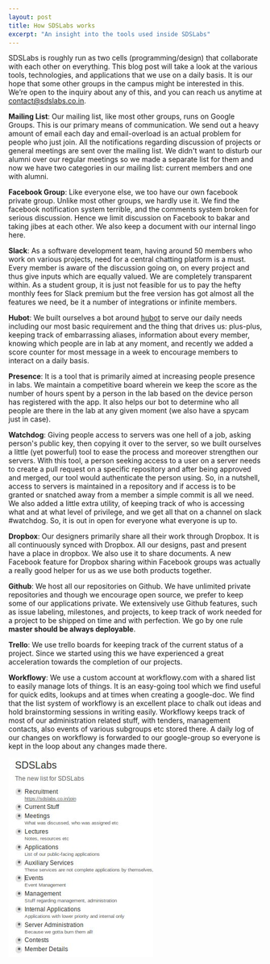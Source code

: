 ```yaml
---
layout: post
title: How SDSLabs works
excerpt: "An insight into the tools used inside SDSLabs"
---
```


SDSLabs is roughly run as two cells (programming/design) that collaborate with each other on everything. This blog post will take a look at the various tools, technologies, and applications that we use on a daily basis. It is our hope that some other groups in the campus might be interested in this. We’re open to the inquiry about any of this, and you can reach us anytime at contact@sdslabs.co.in.

**Mailing List**: Our mailing list, like most other groups, runs on Google Groups. This is our primary means of communication. We send out a heavy amount of email each day and email-overload is an actual problem for people who just join. All the notifications regarding discussion of projects or general meetings are sent over the mailing list. We didn't want to disturb our alumni over our regular meetings so we made a separate list for them and now we have two categories in our mailing list: current members and one with alumni.

**Facebook Group**: Like everyone else, we too have our own facebook private group. Unlike most other groups, we hardly use it. We find the facebook notification system terrible, and the comments system broken for serious discussion. Hence we limit discussion on Facebook to bakar and taking jibes at each other. We also keep a document with our internal lingo here.

**Slack**: As a software development team, having around 50 members who work on various projects, need for a central chatting platform is a must. Every member is aware of the discussion going on, on every project and thus give inputs which are equally valued. We are completely transparent within. As a student group, it is just not feasible for us to pay the hefty monthly fees for Slack premium but the free version has got almost all the features we need, be it a number of integrations or infinite members.

**Hubot**: We built ourselves a bot around [hubot](https://hubot.github.com/) to serve our daily needs including our most basic requirement and the thing that drives us: plus-plus, keeping track of embarrassing aliases, information about every member, knowing which people are in lab at any moment, and recently we added a score counter for most message in a week to encourage members to interact on a daily basis.

**Presence**: It is a tool that is primarily aimed at increasing people presence in labs. We maintain a competitive board wherein we keep the score as the number of hours spent by a person in the lab based on the device person has registered with the app. It also helps our bot to determine who all people are there in the lab at any given moment (we also have a spycam just in case).

**Watchdog**: Giving people access to servers was one hell of a job, asking person's public key, then copying it over to the server, so we built ourselves a little (yet powerful) tool to ease the process and moreover strengthen our servers. With this tool, a person seeking access to a user on a server needs to create a pull request on a specific repository and after being approved and merged, our tool would authenticate the person using. So, in a nutshell, access to servers is maintained in a repository and if access is to be granted or snatched away from a member a simple commit is all we need. We also added a little extra utility, of keeping track of who is accessing what and at what level of privilege, and we get all that on a channel on slack #watchdog. So, it is out in open for everyone what everyone is up to.

**Dropbox**: Our designers primarily share all their work through Dropbox. It is all continuously synced with Dropbox. All our designs, past and present have a place in dropbox. We also use it to share documents. A new Facebook feature for Dropbox sharing within Facebook groups was actually a really good helper for us as we use both products together.

**Github**: We host all our repositories on Github. We have unlimited private repositories and though we encourage open source, we prefer to keep some of our applications private. We extensively use Github features, such as issue labeling, milestones, and projects, to keep track of work needed for a project to be shipped on time and with perfection. We go by one rule **master should be always deployable**.

**Trello**: We use trello boards for keeping track of the current status of a project. Since we started using this we have experienced a great acceleration towards the completion of our projects.

**Workflowy**: We use a custom account at workflowy.com with a shared list to easily manage lots of things. It is an easy-going tool which we find useful for quick edits, lookups and at times when creating a google-doc. We find that the list system of workflowy is an excellent place to chalk out ideas and hold brainstorming sessions in writing easily. Workflowy keeps track of most of our administration related stuff, with tenders, management contacts, also events of various subgroups etc stored there. A daily log of our changes on workflowy is forwarded to our google-group so everyone is kept in the loop about any changes made there.

![Workflowy Home Page](/images/posts/workflowy.jpg)
